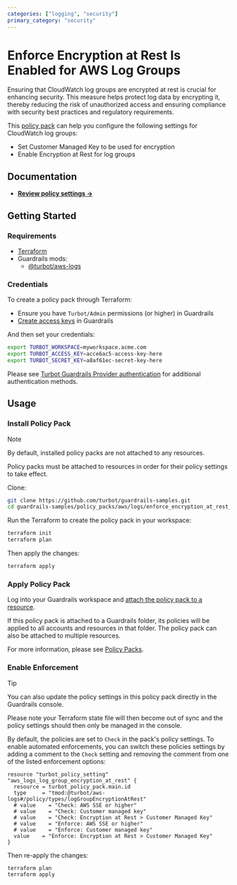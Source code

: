 ```yaml
---
categories: ["logging", "security"]
primary_category: "security"
---
```


# Enforce Encryption at Rest Is Enabled for AWS Log Groups

Ensuring that CloudWatch log groups are encrypted at rest is crucial for enhancing security. This measure helps protect log data by encrypting it, thereby reducing the risk of unauthorized access and ensuring compliance with security best practices and regulatory requirements.

This [policy pack](https://turbot.com/guardrails/docs/concepts/resources/smart-folders) can help you configure the following settings for CloudWatch log groups:

- Set Customer Managed Key to be used for encryption
- Enable Encryption at Rest for log groups 

## Documentation

- **[Review policy settings →](https://hub-guardrails-turbot-com-git-development-turbot.vercel.app/policy-packs/enforce_encryption_at_rest_is_enabled_for_log_groups/settings)**

## Getting Started

### Requirements

- [Terraform](https://developer.hashicorp.com/terraform/tutorials/aws-get-started/install-cli)
- Guardrails mods:
  - [@turbot/aws-logs](https://hub-guardrails-turbot-com-git-development-turbot.vercel.app/aws/mods/aws-logs)

### Credentials

To create a policy pack through Terraform:

- Ensure you have `Turbot/Admin` permissions (or higher) in Guardrails
- [Create access keys](https://turbot.com/guardrails/docs/guides/iam/access-keys#generate-a-new-guardrails-api-access-key) in Guardrails

And then set your credentials:

```sh
export TURBOT_WORKSPACE=myworkspace.acme.com
export TURBOT_ACCESS_KEY=acce6ac5-access-key-here
export TURBOT_SECRET_KEY=a8af61ec-secret-key-here
```

Please see [Turbot Guardrails Provider authentication](https://registry.terraform.io/providers/turbot/turbot/latest/docs#authentication) for additional authentication methods.

## Usage

### Install Policy Pack

> [!NOTE]
> By default, installed policy packs are not attached to any resources.
>
> Policy packs must be attached to resources in order for their policy settings to take effect.

Clone:

```sh
git clone https://github.com/turbot/guardrails-samples.git
cd guardrails-samples/policy_packs/aws/logs/enforce_encryption_at_rest_is_enabled_for_log_groups
```

Run the Terraform to create the policy pack in your workspace:

```sh
terraform init
terraform plan
```

Then apply the changes:

```sh
terraform apply
```

### Apply Policy Pack

Log into your Guardrails workspace and [attach the policy pack to a resource](https://turbot.com/guardrails/docs/guides/working-with-folders/smart#attach-a-smart-folder-to-a-resource).

If this policy pack is attached to a Guardrails folder, its policies will be applied to all accounts and resources in that folder. The policy pack can also be attached to multiple resources.

For more information, please see [Policy Packs](https://turbot.com/guardrails/docs/concepts/resources/smart-folders).

### Enable Enforcement

> [!TIP]
> You can also update the policy settings in this policy pack directly in the Guardrails console.
>
> Please note your Terraform state file will then become out of sync and the policy settings should then only be managed in the console.

By default, the policies are set to `Check` in the pack's policy settings. To enable automated enforcements, you can switch these policies settings by adding a comment to the `Check` setting and removing the comment from one of the listed enforcement options:

```hcl
resource "turbot_policy_setting" "aws_logs_log_group_encryption_at_rest" {
  resource = turbot_policy_pack.main.id
  type     = "tmod:@turbot/aws-logs#/policy/types/logGroupEncryptionAtRest"
  # value    = "Check: AWS SSE or higher"
  # value    = "Check: Customer managed key"
  # value    = "Check: Encryption at Rest > Customer Managed Key"
  # value    = "Enforce: AWS SSE or higher"
  # value    = "Enforce: Customer managed key"
  value    = "Enforce: Encryption at Rest > Customer Managed Key"
}
```

Then re-apply the changes:

```sh
terraform plan
terraform apply
```
